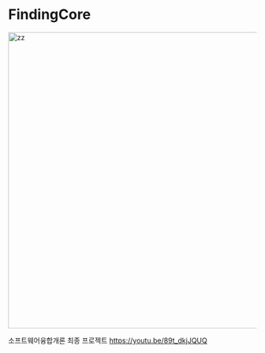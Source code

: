 # FindingCore

<img width="600" alt="zz" src="https://github.com/Show-Boo/FindingCore_SogaronProject/assets/127947296/0693a2d7-05d7-4b82-9bb8-8c45f311d8aa">

소프트웨어융합개론 최종 프로젝트
https://youtu.be/89t_dkjJQUQ
